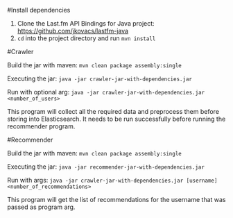 #Install dependencies
1. Clone the Last.fm API Bindings for Java project: https://github.com/jkovacs/lastfm-java
2. `cd` into the project directory and run `mvn install`

#Crawler

Build the jar with maven: `mvn clean package assembly:single`

Executing the jar: `java -jar crawler-jar-with-dependencies.jar`

Run with optional arg: `java -jar crawler-jar-with-dependencies.jar <number_of_users>`

This program will collect all the required data and preprocess them before storing into Elasticsearch. 
It needs to be run successfully before running the recommender program.

#Recommender

Build the jar with maven: `mvn clean package assembly:single`

Executing the jar: `java -jar recommender-jar-with-dependencies.jar`

Run with args: `java -jar crawler-jar-with-dependencies.jar [username] <number_of_recommendations>`

This program will get the list of recommendations for the username that was passed as program arg.